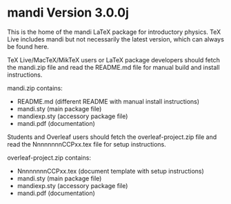 # mandi Version 3.0.0j

This is  the home of the  mandi  LaTeX package  for introductory physics. 
TeX Live includes mandi but not necessarily the latest version, which can 
always be found here.

TeX Live/MacTeX/MikTeX users or LaTeX package developers should fetch the 
mandi.zip file and read the  README.md  file for manual build and install
instructions.

mandi.zip contains:
 
  - README.md    (different README with manual install instructions)
  - mandi.sty    (main package file)
  - mandiexp.sty (accessory package file)
  - mandi.pdf    (documentation)
  
Students and Overleaf  users should fetch the  overleaf-project.zip  file
and read the NnnnnnnnCCPxx.tex file for setup instructions.

overleaf-project.zip contains:
 
  - NnnnnnnnCCPxx.tex (document template with setup instructions)
  - mandi.sty         (main package file)
  - mandiexp.sty      (accessory package file)
  - mandi.pdf         (documentation)

